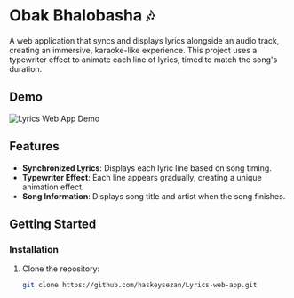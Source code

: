 # Obak Bhalobasha 🎶

A web application that syncs and displays lyrics alongside an audio track, creating an immersive, karaoke-like experience. This project uses a typewriter effect to animate each line of lyrics, timed to match the song's duration.

## Demo

![Lyrics Web App Demo](https://github.com/haskeysezan/Lyrics-Web-App/blob/main/Assets/Image/demo.gif)

## Features

- **Synchronized Lyrics**: Displays each lyric line based on song timing.
- **Typewriter Effect**: Each line appears gradually, creating a unique animation effect.
- **Song Information**: Displays song title and artist when the song finishes.

## Getting Started

### Installation

1. Clone the repository:

    ```bash
    git clone https://github.com/haskeysezan/Lyrics-web-app.git
    ```